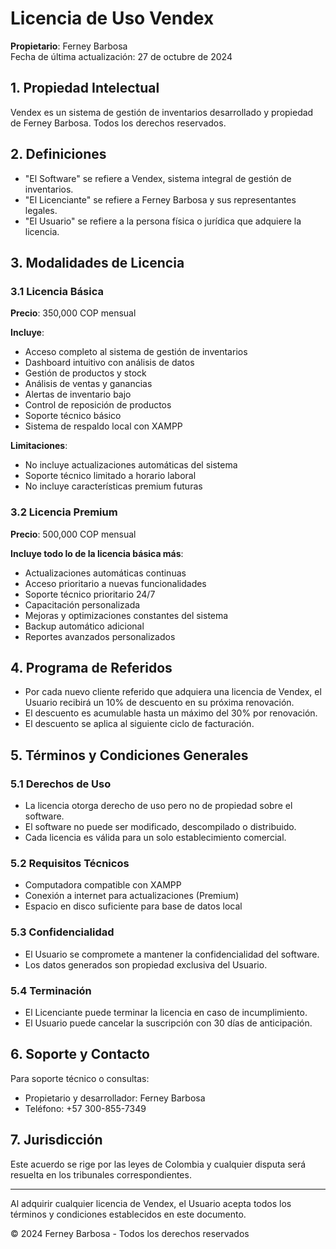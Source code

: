 # Licencia de Uso Vendex

**Propietario**: Ferney Barbosa  
Fecha de última actualización: 27 de octubre de 2024

## 1. Propiedad Intelectual

Vendex es un sistema de gestión de inventarios desarrollado y propiedad de Ferney Barbosa. Todos los derechos reservados.

## 2. Definiciones

- "El Software" se refiere a Vendex, sistema integral de gestión de inventarios.
- "El Licenciante" se refiere a Ferney Barbosa y sus representantes legales.
- "El Usuario" se refiere a la persona física o jurídica que adquiere la licencia.

## 3. Modalidades de Licencia

### 3.1 Licencia Básica

**Precio**: 350,000 COP mensual

**Incluye**:
- Acceso completo al sistema de gestión de inventarios
- Dashboard intuitivo con análisis de datos
- Gestión de productos y stock
- Análisis de ventas y ganancias
- Alertas de inventario bajo
- Control de reposición de productos
- Soporte técnico básico
- Sistema de respaldo local con XAMPP

**Limitaciones**:
- No incluye actualizaciones automáticas del sistema
- Soporte técnico limitado a horario laboral
- No incluye características premium futuras

### 3.2 Licencia Premium

**Precio**: 500,000 COP mensual

**Incluye todo lo de la licencia básica más**:
- Actualizaciones automáticas continuas
- Acceso prioritario a nuevas funcionalidades
- Soporte técnico prioritario 24/7
- Capacitación personalizada
- Mejoras y optimizaciones constantes del sistema
- Backup automático adicional
- Reportes avanzados personalizados

## 4. Programa de Referidos

- Por cada nuevo cliente referido que adquiera una licencia de Vendex, el Usuario recibirá un 10% de descuento en su próxima renovación.
- El descuento es acumulable hasta un máximo del 30% por renovación.
- El descuento se aplica al siguiente ciclo de facturación.

## 5. Términos y Condiciones Generales

### 5.1 Derechos de Uso
- La licencia otorga derecho de uso pero no de propiedad sobre el software.
- El software no puede ser modificado, descompilado o distribuido.
- Cada licencia es válida para un solo establecimiento comercial.

### 5.2 Requisitos Técnicos
- Computadora compatible con XAMPP
- Conexión a internet para actualizaciones (Premium)
- Espacio en disco suficiente para base de datos local

### 5.3 Confidencialidad
- El Usuario se compromete a mantener la confidencialidad del software.
- Los datos generados son propiedad exclusiva del Usuario.

### 5.4 Terminación
- El Licenciante puede terminar la licencia en caso de incumplimiento.
- El Usuario puede cancelar la suscripción con 30 días de anticipación.

## 6. Soporte y Contacto

Para soporte técnico o consultas:
- Propietario y desarrollador: Ferney Barbosa
- Teléfono: +57 300-855-7349

## 7. Jurisdicción

Este acuerdo se rige por las leyes de Colombia y cualquier disputa será resuelta en los tribunales correspondientes.

---

Al adquirir cualquier licencia de Vendex, el Usuario acepta todos los términos y condiciones establecidos en este documento.

© 2024 Ferney Barbosa - Todos los derechos reservados
